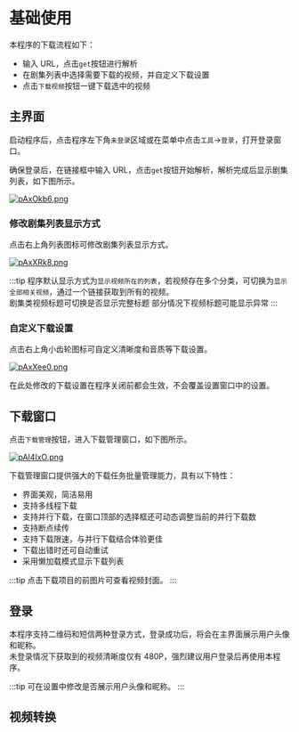 # 基础使用
本程序的下载流程如下：
* 输入 URL，点击`get`按钮进行解析
* 在剧集列表中选择需要下载的视频，并自定义下载设置
* 点击`下载视频`按钮一键下载选中的视频

## 主界面
启动程序后，点击程序左下角`未登录`区域或在菜单中点击`工具`->`登录`，打开登录窗口。

确保登录后，在链接框中输入 URL，点击`get`按钮开始解析，解析完成后显示剧集列表，如下图所示。

[![pAxOkb6.png](https://s21.ax1x.com/2024/12/30/pAxOkb6.png)](https://imgse.com/i/pAxOkb6)

### 修改剧集列表显示方式
点击右上角列表图标可修改剧集列表显示方式。

[![pAxXRk8.png](https://s21.ax1x.com/2024/12/30/pAxXRk8.png)](https://imgse.com/i/pAxXRk8)

:::tip
程序默认显示方式为`显示视频所在的列表`，若视频存在多个分类，可切换为`显示全部相关视频`，通过一个链接获取到所有的视频。  
剧集类视频标题可切换是否显示完整标题
部分情况下视频标题可能显示异常
:::

### 自定义下载设置
点击右上角小齿轮图标可自定义清晰度和音质等下载设置。

[![pAxXee0.png](https://s21.ax1x.com/2024/12/30/pAxXee0.png)](https://imgse.com/i/pAxXee0)

在此处修改的下载设置在程序关闭前都会生效，不会覆盖设置窗口中的设置。

## 下载窗口
点击`下载管理`按钮，进入下载管理窗口，如下图所示。

[![pAl4IxO.png](https://s21.ax1x.com/2024/09/27/pAl4IxO.png)](https://imgse.com/i/pAl4IxO)

下载管理窗口提供强大的下载任务批量管理能力，具有以下特性：
* 界面美观，简洁易用
* 支持多线程下载
* 支持并行下载，在窗口顶部的选择框还可动态调整当前的并行下载数
* 支持断点续传
* 支持下载限速，与并行下载结合体验更佳
* 下载出错时还可自动重试
* 采用懒加载模式显示下载列表

:::tip
点击下载项目的前图片可查看视频封面。
:::

## 登录
本程序支持二维码和短信两种登录方式，登录成功后，将会在主界面展示用户头像和昵称。  
未登录情况下获取到的视频清晰度仅有 480P，强烈建议用户登录后再使用本程序。

:::tip
可在设置中修改是否展示用户头像和昵称。
:::

## 视频转换